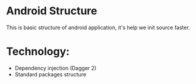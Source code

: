 # Android Structure
This is basic structure of android application, it's help we init source faster.
# Technology:
* Dependency injection (Dagger 2)
* Standard packages structure
